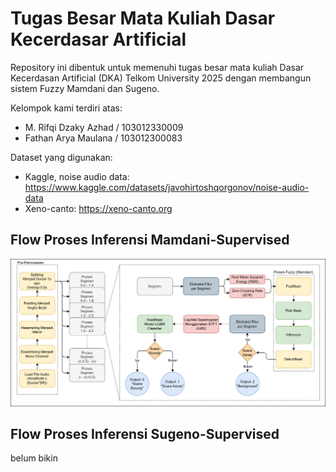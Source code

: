# Tugas Besar Mata Kuliah Dasar Kecerdasar Artificial

Repository ini dibentuk untuk memenuhi tugas besar mata kuliah Dasar Kecerdasan Artificial (DKA) Telkom University 2025 dengan membangun sistem Fuzzy Mamdani dan Sugeno.

Kelompok kami terdiri atas:

- M. Rifqi Dzaky Azhad / 103012330009
- Fathan Arya Maulana / 103012300083

Dataset yang digunakan:

- Kaggle, noise audio data: https://www.kaggle.com/datasets/javohirtoshqorgonov/noise-audio-data
- Xeno-canto: https://xeno-canto.org

## Flow Proses Inferensi Mamdani-Supervised

![Workflow Mamdani](Assets/Inference_Mamdani-Supervised.png)

## Flow Proses Inferensi Sugeno-Supervised

belum bikin
